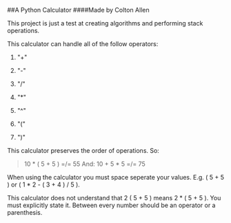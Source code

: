 ##A Python Calculator
####Made by Colton Allen

This project is just a test at creating algorithms and performing stack operations.

This calculator can handle all of the follow operators:

1. "+"

2. "-"

3. "/"

4. "*"

5. "^"

6. "("

7. ")"


This calculator preserves the order of operations.
So:
> 10 * ( 5 + 5 ) =/= 55
And:
> 10 + 5 * 5 =/= 75

When using the calculator you must space seperate your values.  E.g. ( 5 + 5 ) or ( 1 * 2 - ( 3 + 4 ) / 5 ).

This calculator does not understand that 2 ( 5 + 5 ) means 2 * ( 5 + 5 ).  You must explicitly state it.  Between every number should be an operator or a parenthesis.
